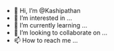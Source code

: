 - 👋 Hi, I’m @Kashipathan
- 👀 I’m interested in ...
- 🌱 I’m currently learning ...
- 💞️ I’m looking to collaborate on ...
- 📫 How to reach me ...

<!---
Kashipathan/Kashipathan is a ✨ special ✨ repository because its `README.md` (this file) appears on your GitHub profile.
You can click the Preview link to take a look at your changes.
--->
